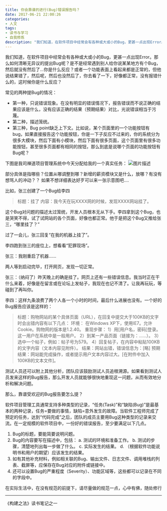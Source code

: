 ```yaml
---
title: 你会靠谱的进行(Bug)错误报告吗？
date: 2017-06-21 22:00:26
categories:
- 人文
tags:
- 读书与学习
- 自我修炼
description: "我们知道，在软件项目中经常会有各种或大或小的Bug，更甚一点出现Error。那么如何清晰无异议的提出Bug呢？是不是经常遇到别人给你说某某地方有个Bug，然后就没有然后了…你是什么反应？"
---
```


我们知道，在软件项目中经常会有各种或大或小的Bug，更甚一点出现Error。那么如何清晰无异议的提出Bug呢？是不是经常遇到别人给你说某某地方有个Bug，然后就没有然后了...你是什么反应？或者一个功能表面上看起来都是正常的，但他说结果错了，然后呢，然后也没然后了，你去看了一下，好像都正常，没有报错什么的，这时候你是什么反应？
<!-- more -->
常见的两种提Bug的情况：
- 第一种，只说错误现象。在没有明显的错误情况下，报告错误而不说正确的结果应该是什么，没有应该正确的结果（预期结果）对比，光说错误相当于污蔑。
- 第二种，描述笼统。
- 第三种，Bug point缺乏上下文。比如说，某个页面里的一个功能按钮有bug，如果直接报告这个功能按钮，你是一下子反应不过来的，你的系统分为很多大模块，然后下面有小模块，然后下面有很多页面，这个页面里有很多功能按钮，甚至很多页面都有相同的按钮，那么到底是说哪个页面的功能按钮有Bug呢？

下图是我司禅道项目管理系统中今天分配给我的一个真实任务： 
![图片描述](//ww1.sinaimg.cn/large/006tNc79ly1g5d7zm5jofj30f50gh3ys.jpg)

部分具体是指哪些？位置从哪调整到哪？新增的薪资模块又是什么，放哪？有没有想骂人的冲动？？ 如果不想详细表达好歹可以来一张示意图吧….

比如，张三创建了一个Bug给李四
> 标题：挂了
  内容：我今天在玩XXXX网的时候，发现XXXX网站挂了。

这个Bug对问题的描述太过笼统，开发人员根本无从下手。李四拿到这个Bug，也是哭笑不得，试了试网站的各个页面，好像也都正常。他于是把这个Bug又推给张三，“哪里挂了？”

过了一会儿，张三回复“在我的机器上挂了”。

李四跑到张三的座位上，想看看“犯罪现场”。

张三：我刚重启了机器……

两人等到启动完毕，打开网页，发现一切正常。

张三：（纳闷了）昨天晚上的确是挂了。网页上还有一些错误信息。我当时正在干什么来着，好像是在留言或在论坛上发帖子，我现在也记不清了。让我再玩玩，等碰到了再叫你。

李四：这样九条浪费了两个人各一个小时的时间，最后什么进展也没有。一个好的Bug报告应该是这样的：
> 标题：购物网站的某个具体页面（URL），在回复中提交大于100KB的文字时会出错内容有以下几点：
  环境：
  在Windows XP下，使用IE7。允许Cookie。购物网的版本是1.2.40。 
  重现步骤：
  1）用[用户名，密码]登录。这一用户在系统中是一般用户。
  2）到某一产品页面（链接为：……）。
  3）选中一个帖子，例如：帖子号为579。
  4）回复帖子，在内容中粘贴100KB的文字内容（文本内容见附件）。
  结果：网站出错，错误信息为：[略]
  预期结果：网站能完成操作，或者提示用户文本内容过大。[在附件中加入100KB的文本文件]。

测试人员还可以附上其他分析，团队应该鼓励测试人员追根溯源。如果看到测试人员发来这样的Bug报告，那么开发人员就能够很快地重现这一问题，从而有效地分析和解决问题。

那么，靠谱受欢迎的Bug报告要怎么提？

软件项目管理工具通常支持多种类型的记录，“任务(Task)”和“缺陷(Bug)”是最基本的两种记录，任务=要做的事情，缺陷=意外发生的故障。当软件工程师完成了预定的任务，达到“代码完成”之后，团队的成员主要用Bug这种类型的记录来交流。在一定规模的软件项目中，一份好的错误报告，至少要满足以下几点。
1. Bug的标题，要能简要说明问题。
2. Bug的内容要写在描述中，包括：
  a. 测试的环境和准备工作。
  b. 测试的步骤，清楚地列出每一步做了什么。
  c. 实际发生的结果。
  d. （根据软件功能说明书和用户的期望）应该发生的结果。
3. 如有其他补充材料，例如相关联的Bug、输出文件、日志文件、调用堆栈的列表、截屏等，应保存在Bug对应的附件或链接中。
4. 还可以设置Bug的严重程度（Severity）、功能区域等，这些都可以记录在不同的字段中。

在实际生活中，在没有规范的前提下，请尽量做的规范一点，心中有佛，随处修行

***
《构建之法》读书笔记之一

